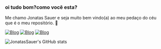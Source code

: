 ### oi tudo bom?como vocẽ esta? 
Me chamo Jonatas Sauer e seja muito bem vindo(a) ao meu pedaço do céu que é o meu repositório. 👋


[![Blog](https://img.shields.io/badge/website-000000?style=for-the-badge&logo=About.me&logoColor=white)](https://portifolio.jonatassauer.repl.co/)
[![Blog](https://img.shields.io/badge/LinkedIn-0077B5?style=for-the-badge&logo=linkedin&logoColor=white)](https://www.linkedin.com/in/jonatas-sauer-1a4172245/)
[![Blog](https://img.shields.io/badge/Instagram-E4405F?style=for-the-badge&logo=instagram&logoColor=white)](https://www.instagram.com/jonatassauer/)

![JonatasSauer's GitHub stats](https://github-readme-stats.vercel.app/api?username=JonatasSauer&show_icons=true&theme=dracula)
